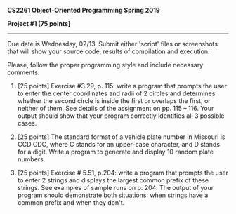 **CS2261 Object-Oriented Programming Spring 2019**

**Project #1 [75 points]**

---------------------------------------------------------------------------------------------------

Due date is Wednesday, 02/13. Submit either &#39;script&#39; files or screenshots that will show your source code, results of compilation and execution.

Please, follow the proper programming style and include necessary comments.

1. [25 points] Exercise #3.29, p. 115: write a program that prompts the user to enter the center coordinates and radii of 2 circles and determines whether the second circle is inside the first or overlaps the first, or neither of them. See details of the assignment on pp. 115 – 116. Your output should show that your program correctly identifies all 3 possible cases.

1. [25 points] The standard format of a vehicle plate number in Missouri is CCD CDC, where C stands for an upper-case character, and D stands for a digit. Write a program to generate and display 10 random plate numbers.

1. [25 points] Exercise # 5.51, p.204: write a program that prompts the user to enter 2 strings and displays the largest common prefix of these strings. See examples of sample runs on p. 204. The output of your program should demonstrate both situations: when strings have a common prefix and when they don&#39;t.
